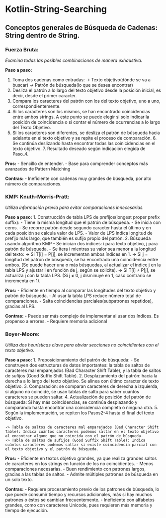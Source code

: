 # Kotlin-String-Searching

## Conceptos generales de Búsqueda de Cadenas: String dentro de String.

### Fuerza Bruta:
*Examina todas las posibles combinaciones de manera exhaustiva.*

**Paso a paso:**
1. Toma dos cadenas como entradas:
	-> Texto objetivo(dónde se va a buscar)
	-> Patrón de búsqueda(lo que se desea encontrar)
2. Desliza el patrón a lo largo del texto objetivo desde la posición inicial, es decir, desde el primer caracter.
3. Compara los caracteres del patrón con los del texto objetivo, uno a uno, correspondientemente.
4. Si los caracteres son los mismos, se han encontrado coincidencias entre ambos strings. A este punto se puede elegir si solo indicar la posición de coincidencia o si contar el número de ocurrencias a lo largo del Texto Objetivo.
5. Si los caracteres son diferentes, se desliza el patrón de búsqueda hacia adelante en el texto objetivo y se repite el proceso de comparación.
	6. Se continúa deslizando hasta encontrar todas las coinicidencias en el texto objetivo.
	7. Resultado deseado según indicación elegida de Paso_4.


**Pros:**
	- Sencillo de entender.
	- Base para comprender conceptos más avanzados de Pattern Matching
	
**Contras:**
	- Ineficiente con cadenas muy grandes de búsqueda, por alto número de comparaciones.





### KMP: Knuth-Morris-Pratt:
*Utiliza información previa para evitar comparaciones innecesarias.*

**Paso a paso:**
	1. Construcción de tabla LPS de prefijos(longest proper prefix suffix):
		- Tiene la misma longitud que el patrón de búsqueda.
		- Se inicia con ceros.
		- Se recorre patrón desde segundo caracter hasta el último y en cada posición se calcula valor de LPS.
		- Valor de LPS indica longitud de prefijo más largo, que también es sufijo propio del patrón.
	2. Búsqueda usando algoritmo KMP
		- Se inician dos índices: i para texto objetivo, j para patrón de búsqueda.
		- Se itera i mientras su valor sea menor a la longitud del texto:
			-> Si T[i] = P[j], se incrementan ambos índices en 1.
			-> Si j = longitud del patrón de búsqueda, se ha encontrado una coincidencia entre ambos. (Se puede hacer una o más búsquedas, al actualizar el índice j en la tabla LPS y ajustar i en función de j, según se solicite).
			-> Si T[i] ≠ P[j], se actualiza j con la tabla LPS. (Si j ≠ 0, j disminuye en 1, caso contrario se incrementa en 1).


**Pros:**
	- Eficiente en tiempo al comparar las longitudes del texto objetivo y patrón de búsqueda.
	- Al usar la tabla LPS reduce número total de comparaciones.
	- Salta coincidencias parciales(subpatrones repetidos), gracias al LPS.

**Contras:**
	- Puede ser más complejo de implementar al usar dos índices. Es propenso a errores.
	- Requiere memoria adicional 





### Boyer-Moore:
*Utiliza dos heurísticas clave para obviar secciones no coincidientes con el texto objetivo.*

__Paso a paso:__
	1. Preposicionamiento del patrón de búsqueda:
		- Se construyen dos estructuras de datos importantes: la tabla de saltos de caracteres mal emparejados (Bad Character Shift Table), y la tabla de saltos de sufijos (Good Suffix Shift Table).
	2. Desplazamiento del patrón: hacia la derecha a lo largo del texto objetivo. Se alinea con último caracter de texto objetivo.
	3. Comparación: se comparan caracteres de derecha a izquierda, si alguno no coincide, se usan tablas de salto para saber cuántos caracteres se pueden saltar.
	4. Actualización de posición del patrón de búsqueda: Si hay más coincidencias, se continúa desplazando y comparando hasta encontrar una coincidencia completa o ninguna otra.
	5. Según la implementación, se repiten los Pasos2-4 hasta el final del texto objetivo.

	-> Tabla de saltos de caracteres mal emparejados (Bad Character Shift Table): Indica cuántos caracteres podemos saltar en el texto objetivo al encontrar alguno que no coincida con el patrón de búsqueda.
	-> Tabla de saltos de sufijos (Good Suffix Shift Table): Indica cuántos caracteres podemos saltar si existe coincidencia parcial con el texto objetivo y el patrón de búsqueda.


**Pros:**
	- Eficiente en textos objetivo grandes, ya que realiza grandes saltos de caracteres en los strings en función de los no coincidientes.
	- Menos comparaciones necesarias.
	- Buen rendimiento con patrones largos, gracias a las tablas de saltos.
	- Admite múltiples patrones de búsqueda en un solo texto.

**Contras:**
	- Requiere procesamiento previo de los patrones de búsqueda, lo que puede consumir tiempo y recursos adicionales, más si hay muchos patrones o éstos se cambian frecuentemente.
	- Ineficiente con alfabetos grandes, como con caracteres Unicode, pues requieren más memoria y tiempo de ejecución.
